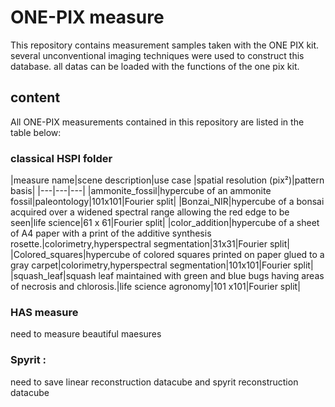 # ONE-PIX measure 

This repository contains measurement samples taken with the ONE PIX kit. several unconventional imaging techniques were used to construct this database.
all datas can be loaded with the functions of the one pix kit. 

## content 

All ONE-PIX measurements contained in this repository are listed in the table below:

### classical HSPI folder 

|measure name|scene description|use case |spatial resolution (pix²)|pattern basis|
|---|---|---|
|ammonite_fossil|hypercube of an ammonite fossil|paleontology|101x101|Fourier split|
|Bonzai_NIR|hypercube of a bonsai acquired over a widened spectral range allowing the red edge to be seen|life science|61 x 61|Fourier split|
|color_addition|hypercube of a sheet of A4 paper with a print of the additive synthesis rosette.|colorimetry,hyperspectral segmentation|31x31|Fourier split|
|Colored_squares|hypercube of colored squares printed on paper glued to a gray carpet|colorimetry,hyperspectral segmentation|101x101|Fourier split|
|squash_leaf|squash leaf maintained with green and blue bugs having areas of necrosis and chlorosis.|life science agronomy|101 x101|Fourier split|

### HAS measure 

need to measure beautiful maesures

### Spyrit :

need to save linear reconstruction datacube and spyrit reconstruction datacube 